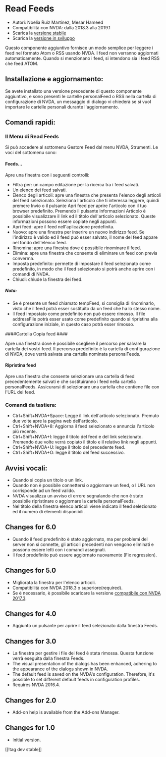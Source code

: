 # Read Feeds #

* Autori: Noelia Ruiz Martínez, Mesar Hameed
* Compatibilità con NVDA: dalla 2018.3 alla  2019.1
* Scarica la [versione stabile][1]
* Scarica la [versione in sviluppo][2]

Questo componente aggiuntivo fornisce un modo semplice per leggere i feed
nel formato Atom o RSS usando NVDA. I feed non verranno aggiornati
automaticamente. Quando si menzionano i feed, si intendono sia i feed RSS
che feed ATOM.

## Installazione e aggiornamento: ##

Se avete installato una versione precedente di questo componente aggiuntivo,
e sono presenti le cartelle personalFeed o RSS nella cartella di
configurazione di NVDA, un messaggio di dialogo vi chiederà se si vuol
importare le cartelle personali durante l'aggiornamento.

## Comandi rapidi: ##

### Il Menu di Read Feeds ###

Si può accedere al sottomenu Gestore Feed dal menu NVDA, Strumenti.  Le voci
del sottomenu sono:

#### Feeds... ####

Apre una finestra con i seguenti controlli:

* Filtra per: un campo editazione per la ricerca tra i feed salvati.
* Un elenco dei feed salvati.
* Elenco degli articoli: apre una finestra che presenta l'elenco degli
  articoli del feed selezionato. Seleziona l'articolo che ti interessa
  leggere, quindi premere Invio o il pulsante Apri feed per aprire
  l'articolo con il tuo browser predefinito. Premendo il pulsante
  Informazioni Articolo è possibile visualizzare il link ed il titolo
  dell'articolo selezionato. Queste informazioni possono essere copiate
  negli appunti. 
* Apri feed: apre il feed nell'aplicazione predefinita.
* Nuovo: apre una finestra per inserire un nuovo indirizzo feed. Se
  l'indirizzo è valido ed il feed può esser salvato, il nome del  feed
  appare nel fondo dell'elenco feed.
* Rinomina: apre una finestra dove è possibile rinominare il feed.
* Elimina: apre una finestra che consente di eliminare un feed con previa
  converma.
* Imposta predefinito: permette di impostare il feed selezionato come
  predefinito, in modo che il feed selezionato si potrà anche aprire con i
  comandi di NVDA.
* Chiudi: chiude la finestra dei feed.

##### Nota: #####

* Se è presente un feed chiamato tempFeed, si consiglia di rinominarlo,
  visto che il feed potrà esser sostituito da un feed che ha lo stesso nome.
* Il feed impostato come predefinito non può essere rimosso. Il file
  addressFile  potrà esser usato come predefinito quando si ripristina alla
  configurazione iniziale, in questo caso potrà esser rimosso.

####Cartella Copia feed ####

Apre una finestra dove è possibile scegliere il percorso per salvare la
cartella dei vostri feed. Il percorso predefinito è la cartella di
configurazione di NVDA,  dove verrà salvata una cartella nominata
personalFeeds.

#### Ripristina feed ####

Apre una finestra che consente selezionare una cartella di feed
precedentemente salvati e che sostituiranno i feed nella cartella
personalFeeds. Assicurarsi di selezionare una cartella che contiene file con
l'URL dei feed.

### Comandi da tastiera:  ###

* Ctrl+Shift+NVDA+Space: Legge il link dell'articolo selezionato. Premuto
  due volte apre la pagina web dell'articolo.
* Ctrl+Shift+NVDA+8: Aggiorna il feed selezionato e annuncia l'articolo più
  recente.
* Ctrl+Shift+NVDA+I: legge il titolo del feed e del link
  selezionato. Premendo due volte verrà copiato il titolo e il relativo link
  negli appunti. 
* Ctrl+Shift+NVDA+U: legge il titolo del precedente feed.
* Ctrl+Shift+NVDA+O: legge il titolo del feed successivo.

## Avvisi vocali: ##

* Quando si copia un titolo o un link.
* Quando non è possibile connettersi o aggiornare un feed, o l'URL non
  corrisponde ad un feed valido.
* NVDA visualizza un avviso di errore segnalando che non è stato possibile
  ripristinare o aggiornare la cartella personalFeeds.
* Nel titolo della finestra elenco articoli viene indicato il feed
  selezionato ed il numero di elementi disponibili.

## Changes for 6.0 ##

* Quando il feed predefinito è stato aggiornato, ma per problemi del server
  non si connette, gli articoli precedenti non vengono eliminati e possono
  essere letti con i comandi assegnati.
* Il feed predefinito può essere aggiornato nuovamente (Fix regression).

## Changes for 5.0 ##

* Migliorata la finestra per l'elenco articoli.
* Compatibilità con NVDA 2018.3 o superiore(required).
* Se è necessario, è possibile scaricare la versione [compatibile con NVDA
  2017.3][3].

## Changes for 4.0 ##

* Aggiunto un pulsante per aprire il feed selezionato dalla finestra Feeds. 

## Changes for 3.0 ##

* La finestra per gestire i file dei feed è stata rimossa. Questa funzione
  verrà eseguita dalla finestra Feeds.
* The visual presentation of the dialogs has been enhanced, adhering to the
  appearance of the dialogs shown in NVDA.
* The default feed is saved on the NVDA's configuration. Therefore, it's
  possible to set different default feeds in configuration profiles.
* Requires NVDA 2016.4.


## Changes for 2.0 ##

* Add-on help is available from the Add-ons Manager.

## Changes for 1.0 ##

* Initial version.

[[!tag dev stable]]

[1]: https://addons.nvda-project.org/files/get.php?file=rf

[2]: https://addons.nvda-project.org/files/get.php?file=rf-dev

[3]: https://addons.nvda-project.org/files/get.php?file=rf-o
